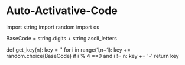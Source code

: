 # Auto-Activative-Code

import string
import random
import os

BaseCode = string.digits + string.ascii_letters

def get_key(n):
    key = ''
    for i in range(1,n+1):
        key += random.choice(BaseCode)
        if i % 4 ==0 and i != n:
            key += '-'
    return key
